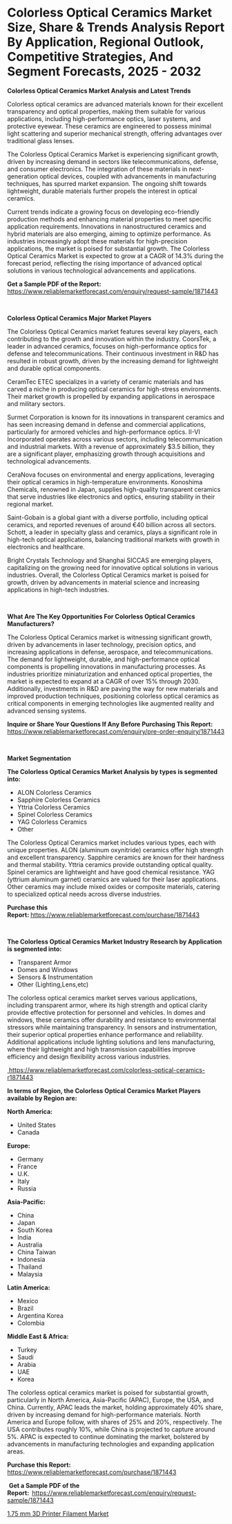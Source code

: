 <p><h1>Colorless Optical Ceramics Market Size, Share & Trends Analysis Report By Application, Regional Outlook, Competitive Strategies, And Segment Forecasts, 2025 - 2032</h1></p><p><strong>Colorless Optical Ceramics Market Analysis and Latest Trends</strong></p>
<p><p>Colorless optical ceramics are advanced materials known for their excellent transparency and optical properties, making them suitable for various applications, including high-performance optics, laser systems, and protective eyewear. These ceramics are engineered to possess minimal light scattering and superior mechanical strength, offering advantages over traditional glass lenses.</p><p>The Colorless Optical Ceramics Market is experiencing significant growth, driven by increasing demand in sectors like telecommunications, defense, and consumer electronics. The integration of these materials in next-generation optical devices, coupled with advancements in manufacturing techniques, has spurred market expansion. The ongoing shift towards lightweight, durable materials further propels the interest in optical ceramics.</p><p>Current trends indicate a growing focus on developing eco-friendly production methods and enhancing material properties to meet specific application requirements. Innovations in nanostructured ceramics and hybrid materials are also emerging, aiming to optimize performance. As industries increasingly adopt these materials for high-precision applications, the market is poised for substantial growth. The Colorless Optical Ceramics Market is expected to grow at a CAGR of 14.3% during the forecast period, reflecting the rising importance of advanced optical solutions in various technological advancements and applications.</p></p>
<p><strong>Get a Sample PDF of the Report:&nbsp;</strong> <a href="https://www.reliablemarketforecast.com/enquiry/request-sample/1871443?utm_campaign=2730&utm_medium=2&utm_source=Github&utm_content=ia&utm_term=03042025&utm_id=colorless-optical-ceramics">https://www.reliablemarketforecast.com/enquiry/request-sample/1871443</a></p>
<p>&nbsp;</p>
<p><strong>Colorless Optical Ceramics Major Market Players</strong></p>
<p><p>The Colorless Optical Ceramics market features several key players, each contributing to the growth and innovation within the industry. CoorsTek, a leader in advanced ceramics, focuses on high-performance optics for defense and telecommunications. Their continuous investment in R&D has resulted in robust growth, driven by the increasing demand for lightweight and durable optical components.</p><p>CeramTec ETEC specializes in a variety of ceramic materials and has carved a niche in producing optical ceramics for high-stress environments. Their market growth is propelled by expanding applications in aerospace and military sectors.</p><p>Surmet Corporation is known for its innovations in transparent ceramics and has seen increasing demand in defense and commercial applications, particularly for armored vehicles and high-performance optics. II-VI Incorporated operates across various sectors, including telecommunication and industrial markets. With a revenue of approximately $3.5 billion, they are a significant player, emphasizing growth through acquisitions and technological advancements.</p><p>CeraNova focuses on environmental and energy applications, leveraging their optical ceramics in high-temperature environments. Konoshima Chemicals, renowned in Japan, supplies high-quality transparent ceramics that serve industries like electronics and optics, ensuring stability in their regional market.</p><p>Saint-Gobain is a global giant with a diverse portfolio, including optical ceramics, and reported revenues of around €40 billion across all sectors. Schott, a leader in specialty glass and ceramics, plays a significant role in high-tech optical applications, balancing traditional markets with growth in electronics and healthcare.</p><p>Bright Crystals Technology and Shanghai SICCAS are emerging players, capitalizing on the growing need for innovative optical solutions in various industries. Overall, the Colorless Optical Ceramics market is poised for growth, driven by advancements in material science and increasing applications in high-tech industries.</p></p>
<p>&nbsp;</p>
<p><strong>What Are The Key Opportunities For Colorless Optical Ceramics Manufacturers?</strong></p>
<p><p>The Colorless Optical Ceramics market is witnessing significant growth, driven by advancements in laser technology, precision optics, and increasing applications in defense, aerospace, and telecommunications. The demand for lightweight, durable, and high-performance optical components is propelling innovations in manufacturing processes. As industries prioritize miniaturization and enhanced optical properties, the market is expected to expand at a CAGR of over 15% through 2030. Additionally, investments in R&D are paving the way for new materials and improved production techniques, positioning colorless optical ceramics as critical components in emerging technologies like augmented reality and advanced sensing systems.</p></p>
<p><strong>Inquire or Share Your Questions If Any Before Purchasing This Report:</strong> <a href="https://www.reliablemarketforecast.com/enquiry/pre-order-enquiry/1871443?utm_campaign=2730&utm_medium=2&utm_source=Github&utm_content=ia&utm_term=03042025&utm_id=colorless-optical-ceramics">https://www.reliablemarketforecast.com/enquiry/pre-order-enquiry/1871443</a></p>
<p>&nbsp;</p>
<p><strong>Market Segmentation</strong></p>
<p><strong>The Colorless Optical Ceramics Market Analysis by types is segmented into:</strong></p>
<p><ul><li>ALON Colorless Ceramics</li><li>Sapphire Colorless Ceramics</li><li>Yttria Colorless Ceramics</li><li>Spinel Colorless Ceramics</li><li>YAG Colorless Ceramics</li><li>Other</li></ul></p>
<p><p>The Colorless Optical Ceramics market includes various types, each with unique properties. ALON (aluminum oxynitride) ceramics offer high strength and excellent transparency. Sapphire ceramics are known for their hardness and thermal stability. Yttria ceramics provide outstanding optical quality. Spinel ceramics are lightweight and have good chemical resistance. YAG (yttrium aluminum garnet) ceramics are valued for their laser applications. Other ceramics may include mixed oxides or composite materials, catering to specialized optical needs across diverse industries.</p></p>
<p><strong>Purchase this Report:&nbsp;</strong><a href="https://www.reliablemarketforecast.com/purchase/1871443?utm_campaign=2730&utm_medium=2&utm_source=Github&utm_content=ia&utm_term=03042025&utm_id=colorless-optical-ceramics">https://www.reliablemarketforecast.com/purchase/1871443</a></p>
<p>&nbsp;</p>
<p><strong>The Colorless Optical Ceramics Market Industry Research by Application is segmented into:</strong></p>
<p><ul><li>Transparent Armor</li><li>Domes and Windows</li><li>Sensors & Instrumentation</li><li>Other (Lighting,Lens,etc)</li></ul></p>
<p><p>The colorless optical ceramics market serves various applications, including transparent armor, where its high strength and optical clarity provide effective protection for personnel and vehicles. In domes and windows, these ceramics offer durability and resistance to environmental stressors while maintaining transparency. In sensors and instrumentation, their superior optical properties enhance performance and reliability. Additional applications include lighting solutions and lens manufacturing, where their lightweight and high transmission capabilities improve efficiency and design flexibility across various industries.</p></p>
<p><a href="https://www.reliablemarketforecast.com/colorless-optical-ceramics-r1871443?utm_campaign=2730&utm_medium=2&utm_source=Github&utm_content=ia&utm_term=03042025&utm_id=colorless-optical-ceramics">&nbsp;https://www.reliablemarketforecast.com/colorless-optical-ceramics-r1871443</a></p>
<p><strong>In terms of Region, the Colorless Optical Ceramics Market Players available by Region are:</strong></p>
<p>
    <p> <strong> North America: </strong>
        <ul>
            <li>United States</li>
            <li>Canada</li>
        </ul>
        </p> 
    <p> <strong> Europe: </strong>
        <ul>
            <li>Germany</li>
            <li>France</li>
            <li>U.K.</li>
            <li>Italy</li>
            <li>Russia</li>
        </ul>
        </p> 
    <p> <strong> Asia-Pacific: </strong>
        <ul>
            <li>China</li>
            <li>Japan</li>
            <li>South Korea</li>
            <li>India</li>
            <li>Australia</li>
            <li>China Taiwan</li>
            <li>Indonesia</li>
            <li>Thailand</li>
            <li>Malaysia</li>
        </ul>
        </p> 
    <p> <strong> Latin America: </strong>
        <ul>
            <li>Mexico</li>
            <li>Brazil</li>
            <li>Argentina Korea</li>
            <li>Colombia</li>
        </ul>
        </p> 
    <p> <strong> Middle East & Africa: </strong>
        <ul>
            <li>Turkey</li>
            <li>Saudi</li>
            <li>Arabia</li>
            <li>UAE</li>
            <li>Korea</li>
        </ul>
    </p>
    </p>
<p><p>The colorless optical ceramics market is poised for substantial growth, particularly in North America, Asia-Pacific (APAC), Europe, the USA, and China. Currently, APAC leads the market, holding approximately 40% share, driven by increasing demand for high-performance materials. North America and Europe follow, with shares of 25% and 20%, respectively. The USA contributes roughly 10%, while China is projected to capture around 5%. APAC is expected to continue dominating the market, bolstered by advancements in manufacturing technologies and expanding application areas.</p></p>
<p><strong>Purchase this Report: </strong><a href="https://www.reliablemarketforecast.com/purchase/1871443?utm_campaign=2730&utm_medium=2&utm_source=Github&utm_content=ia&utm_term=03042025&utm_id=colorless-optical-ceramics">https://www.reliablemarketforecast.com/purchase/1871443</a></p>
<p>&nbsp;<strong>Get a Sample PDF of the Report:&nbsp;&nbsp;</strong><a href="https://www.reliablemarketforecast.com/enquiry/request-sample/1871443?utm_campaign=2730&utm_medium=2&utm_source=Github&utm_content=ia&utm_term=03042025&utm_id=colorless-optical-ceramics">https://www.reliablemarketforecast.com/enquiry/request-sample/1871443</a></p>
<p><strong></strong></p>
<p><p><a href="https://github.com/semiensamuel72378/Market-Research-Report-List-1/blob/main/175-mm-3d-printer-filament-market.md?utm_campaign=2730&utm_medium=2&utm_source=Github&utm_content=ia&utm_term=03042025&utm_id=colorless-optical-ceramics">1.75 mm 3D Printer Filament Market</a></p></p>